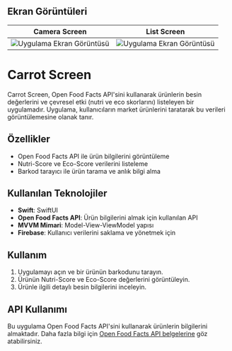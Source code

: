 ## Ekran Görüntüleri
Camera Screen |  List Screen | 
--- | --- | 
![Uygulama Ekran Görüntüsü](https://i.hizliresim.com/9nr0nfb.png) | ![Uygulama Ekran Görüntüsü](https://i.hizliresim.com/5s6qujk.png) |

# Carrot Screen

Carrot Screen, Open Food Facts API'sini kullanarak ürünlerin besin değerlerini ve çevresel etki (nutri ve eco skorlarını) listeleyen bir uygulamadır.
Uygulama, kullanıcıların market ürünlerini taratarak bu verileri görüntülemesine olanak tanır.

## Özellikler

- Open Food Facts API ile ürün bilgilerini görüntüleme
- Nutri-Score ve Eco-Score verilerini listeleme
- Barkod tarayıcı ile ürün tarama ve anlık bilgi alma


## Kullanılan Teknolojiler

- **Swift**: SwiftUI
- **Open Food Facts API**: Ürün bilgilerini almak için kullanılan API
- **MVVM Mimari**: Model-View-ViewModel yapısı 
- **Firebase**: Kullanıcı verilerini saklama ve yönetmek için

## Kullanım

1. Uygulamayı açın ve bir ürünün barkodunu tarayın.
2. Ürünün Nutri-Score ve Eco-Score değerlerini görüntüleyin.
3. Ürünle ilgili detaylı besin bilgilerini inceleyin.

## API Kullanımı

Bu uygulama Open Food Facts API'sini kullanarak ürünlerin bilgilerini almaktadır. Daha fazla bilgi için [Open Food Facts API belgelerine](https://world.openfoodfacts.org/data) göz atabilirsiniz.

